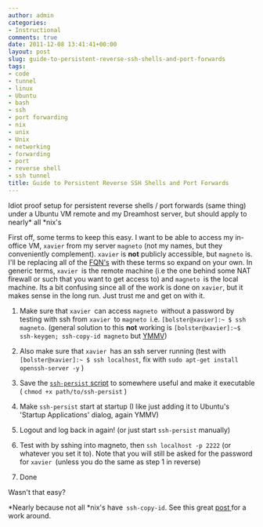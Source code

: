 ```yaml
---
author: admin
categories:
- Instructional
comments: true
date: 2011-12-08 13:41:41+00:00
layout: post
slug: guide-to-persistent-reverse-ssh-shells-and-port-forwards
tags:
- code
- tunnel
- linux
- Ubuntu
- bash
- ssh
- port forwarding
- nix
- unix
- Unix
- networking
- forwarding
- port
- reverse shell
- ssh tunnel
title: Guide to Persistent Reverse SSH Shells and Port Forwards
---
```



Idiot proof setup for persistent reverse shells / port forwards (same thing) under a Ubuntu VM remote and my Dreamhost server, but should apply to nearly\* all \*nix's

First off, some terms to keep this easy. I want to be able to access my in-office VM, `xavier` from my server `magneto` (not my names, but they conveniently complement). `xavier` is **not** publicly accessible, but `magneto` is. I'll be replacing all of the [FQN's](http://en.wikipedia.org/wiki/Fully_qualified_name) with these terms so expand on your own. In generic terms, `xavier `is the remote machine (i.e the one behind some NAT firewall or such that you want to get access to) and `magneto `is the local machine. Its a bit confusing since all of the work is done on `xavier`, but it makes sense in the long run. Just trust me and get on with it.


  1. Make sure that `xavier `can access `magneto `without a password by testing with ssh from `xavier `to `magneto `i.e. `[bolster@xavier]:~ $ ssh magneto`. (general solution to this **not** working is `[bolster@xavier]:~$ ssh-keygen; ssh-copy-id magneto` but [YMMV](http://www.urbandictionary.com/define.php?term=YMMV))


  2. Also make sure that `xavier `has an ssh server running (test with `[bolster@xavier]:~ $ ssh localhost`, fix with `sudo apt-get install openssh-server -y` )


  3. Save the [`ssh-persist` script](http://pastebin.com/5Xj9vMm5) to somewhere useful and make it executable ( `chmod +x path/to/ssh-persist` )


  4. Make `ssh-persist` start at startup (I like just adding it to Ubuntu's 'Startup Applications' dialog, again YMMV)


  5. Logout and log back in again! (or just start `ssh-persist` manually)


  6. Test with by sshing into magneto, then `ssh localhost -p 2222` (or whatever you set it to). Note that you will still be asked for the password for `xavier `(unless you do the same as step 1 in reverse)


  7. Done

Wasn't that easy?

\*Nearly because not all \*nix's have` ssh-copy-id`. See this great [post ](http://blogs.translucentcode.org/mick/archives/000230.html)for a work around.
